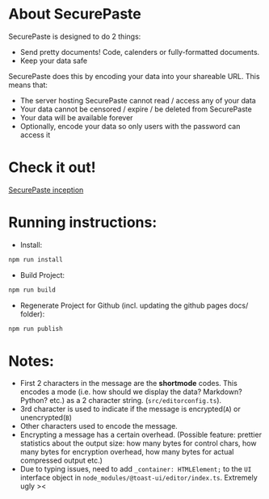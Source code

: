 # About SecurePaste

SecurePaste is designed to do 2 things:
- Send pretty documents! Code, calenders or fully-formatted documents.
- Keep your data safe

SecurePaste does this by encoding your data into your shareable URL. This means that:  
- The server hosting SecurePaste cannot read / access any of your data
- Your data cannot be censored / expire / be deleted from SecurePaste
- Your data will be available forever
- Optionally, encode your data so only users with the password can access it

# Check it out! 
[SecurePaste inception](https://choonkiatlee.github.io/securepaste/?CeBeJxdUTtPwzAQ3vMrPtQFpBYkRjbUESQQjwEhhqt9aSwcX+RzKPn3nAuUlM323ff0AtcbGQse2Y2Z70kLN83sgqDwrGGb2KMIvOASpQtpq1fNymDJY8hcymQjN/acip5gLZ6XcBRtzFkhGe0Y47RqJfdUinEdts+N5oZ5wCRjhqdCUGr/ufDCWmUVmwmcnHhzMEOEZN72V+0oM20i4/nh9hxPFdMzpQqncgWY3FPHUM4fnNGJlko1F3OUkhQYjccFyDlWBaUJ0v5JGs3LQf4HsTEsJ5XMFcifQ8hsB3v2HLmmbrP0R13PWXYhxrpMHxTiPoLVxebStu6GEiSRdbj8zs/zvgSS4oRRa9m7UDoLyxhIdSfZV3u/MUJpmgXWHbt3O8O+/gTN69GHJ8d7sbfT5uwLENG9vA==)

# Running instructions:

- Install:
```bash
npm run install
```

- Build Project:
```bash
npm run build
```

- Regenerate Project for Github (incl. updating the github pages docs/ folder):
```bash
npm run publish
```

# Notes: 
- First 2 characters in the message are the __shortmode__ codes. This encodes a mode (i.e. how should we display the data? Markdown? Python? etc.) as a 2 character string. (`src/editorconfig.ts`).
- 3rd character is used to indicate if the message is encrypted(`A`) or unencrypted(`B`)
- Other characters used to encode the message.
- Encrypting a message has a certain overhead. (Possible feature: prettier statistics about the output size: how many bytes for control chars, how many bytes for encryption overhead, how many bytes for actual compressed output etc.)
- Due to typing issues, need to add `_container: HTMLElement;` to the `UI` interface object in `node_modules/@toast-ui/editor/index.ts`. Extremely ugly ><